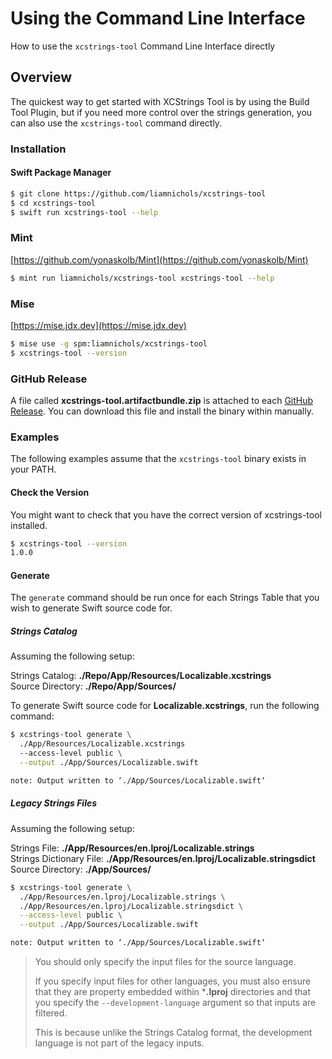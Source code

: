 # Using the Command Line Interface

How to use the `xcstrings-tool` Command Line Interface directly

## Overview

The quickest way to get started with XCStrings Tool is by using the Build Tool Plugin, but if you need more control over the strings generation, you can also use the `xcstrings-tool` command directly.

### Installation

#### Swift Package Manager

```bash
$ git clone https://github.com/liamnichols/xcstrings-tool
$ cd xcstrings-tool
$ swift run xcstrings-tool --help
```

### Mint

[https://github.com/yonaskolb/Mint](https://github.com/yonaskolb/Mint)

```bash
$ mint run liamnichols/xcstrings-tool xcstrings-tool --help
```

### Mise

[https://mise.jdx.dev](https://mise.jdx.dev)

```bash
$ mise use -g spm:liamnichols/xcstrings-tool
$ xcstrings-tool --version
```

### GitHub Release

A file called **xcstrings-tool.artifactbundle.zip** is attached to each [GitHub Release](https://github.com/liamnichols/xcstrings-tool/releases). You can download this file and install the binary within manually.

### Examples

The following examples assume that the `xcstrings-tool` binary exists in your PATH.

#### Check the Version

You might want to check that you have the correct version of xcstrings-tool installed.

```bash
$ xcstrings-tool --version
1.0.0
```

#### Generate

The `generate` command should be run once for each Strings Table that you wish to generate Swift source code for.

##### Strings Catalog

Assuming the following setup:

Strings Catalog: **./Repo/App/Resources/Localizable.xcstrings**  
Source Directory: **./Repo/App/Sources/**

To generate Swift source code for **Localizable.xcstrings**, run the following command:

```bash
$ xcstrings-tool generate \ 
  ./App/Resources/Localizable.xcstrings 
  --access-level public \
  --output ./App/Sources/Localizable.swift

note: Output written to ‘./App/Sources/Localizable.swift‘
```

##### Legacy Strings Files

Assuming the following setup:

Strings File: **./App/Resources/en.lproj/Localizable.strings**  
Strings Dictionary File: **./App/Resources/en.lproj/Localizable.stringsdict**  
Source Directory: **./App/Sources/**

```bash
$ xcstrings-tool generate \
  ./App/Resources/en.lproj/Localizable.strings \
  ./App/Resources/en.lproj/Localizable.stringsdict \
  --access-level public \
  --output ./App/Sources/Localizable.swift

note: Output written to ‘./App/Sources/Localizable.swift‘
```

> You should only specify the input files for the source language.
>
> If you specify input files for other languages, you must also ensure that they are property embedded within  ***.lproj** directories and that you specify the `--development-language` argument so that inputs are filtered.
>
> This is because unlike the Strings Catalog format, the development language is not part of the legacy inputs.


